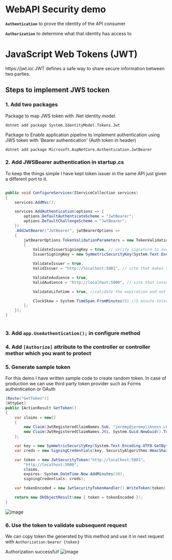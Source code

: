 # WebAPI Security demo

<b>`Authentication`</b> to prove the identity of the API consumer 

<b>`Authorization`</b> to determine what that identity has access to

# JavaScript Web Tokens (JWT) 
<link>https://jwt.io/</link>
JWT defines a safe way to share secure information between two parties.

## Steps to implement JWS tocken

### 1. Add two packages

Package to map JWS token with .Net identity model.

`dotnet add package System.IdentityModel.Tokens.Jwt`

Package to Enable application pipeline to implement authentication using JWS token with 'Bearer authentication' (Auth token in header)

`dotnet add package Microsoft.AspNetCore.Authentication.JwtBearer`

### 2. Add JWSBearer authentication in startup.cs

To keep the things simple I have kept token issuer in the same API just given a different port to it.

```cs

public void ConfigureServices(IServiceCollection services)
{
    services.AddMvc();

    services.AddAuthentication(options => {
        options.DefaultAuthenticateScheme = "JwtBearer";
        options.DefaultChallengeScheme = "JwtBearer";
    })
    .AddJwtBearer("JwtBearer", jwtBearerOptions =>
    {
        jwtBearerOptions.TokenValidationParameters = new TokenValidationParameters
        {
            ValidateIssuerSigningKey = true, // verify signature to avoid tampering
            IssuerSigningKey = new SymmetricSecurityKey(System.Text.Encoding.UTF8.GetBytes(SecretKEY_AES256)),

            ValidateIssuer = true,
            ValidIssuer = "http://localhost:5001", // site that makes the token

            ValidateAudience = true,
            ValidAudience = "http://localhost:5000", // site that consumes the token

            ValidateLifetime = true, //validate the expiration and not before values in the token

            ClockSkew = System.TimeSpan.FromMinutes(5) //5 minute tolerance for the expiration date
        };
    });
}
        
```

### 3. Add `app.UseAuthentication();` in configure method

### 4. Add `[Authorize]` attribute to the controller or controller methor which you want to protect

### 5. Generate sample token

For this demo I have written sample code to create random token. In case of production we can use third party token provider such as Forms authentication or OAuth

```cs
[Route("GetToken")]
[HttpGet]
public IActionResult GetToken()
{
    var claims = new[]
    {
        new Claim(JwtRegisteredClaimNames.Sub, "jeremy@jeremylikness.com"),
        new Claim(JwtRegisteredClaimNames.Jti, System.Guid.NewGuid().ToString()),
    };

    var key = new SymmetricSecurityKey(System.Text.Encoding.UTF8.GetBytes(Startup.SecretKEY_AES256));
    var creds = new SigningCredentials(key, SecurityAlgorithms.HmacSha256);

    var token = new JwtSecurityToken("http://localhost:5001",
        "http://localhost:5000",
        claims,
        expires: System.DateTime.Now.AddMinutes(30),
        signingCredentials: creds);

    var tokenEncoded = new JwtSecurityTokenHandler().WriteToken(token);

    return new OkObjectResult(new { token = tokenEncoded });
}
```
![image](https://user-images.githubusercontent.com/34414643/39533059-c16ce202-4e4b-11e8-9ade-63c87f344df4.png)

### 6. Use the token to validate subsequent request

We can copy token the generated by this method and use it in next request with `Authorization:bearer {token}`

Authorization successful!
![image](https://user-images.githubusercontent.com/34414643/39533202-24ef0d46-4e4c-11e8-8930-a34305c25476.png)
